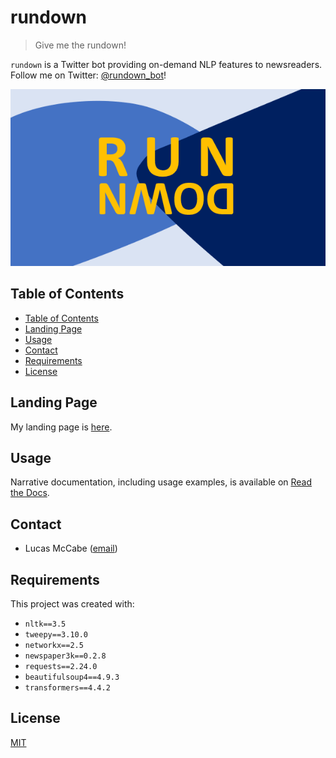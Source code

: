 # rundown

> Give me the rundown!

`rundown` is a Twitter bot providing on-demand NLP features to newsreaders. Follow me on Twitter: [@rundown_bot](https://twitter.com/rundown_bot/with_replies)!

![box](img/logo_large.png)


## Table of Contents
* [Table of Contents](#table-of-contents)
* [Landing Page](#landing-page)
* [Usage](#usage)
* [Contact](#contact)
* [Requirements](#requirements)
* [License](#license)

## Landing Page
My landing page is [here](https://lucasmccabe.github.io/rundown/).

## Usage
Narrative documentation, including usage examples, is available on [Read the Docs](https://rundown.readthedocs.io/en/latest/).

## Contact
- Lucas McCabe ([email](mailto:lmccabe2@alumni.jh.edu))

## Requirements
This project was created with:
- `nltk==3.5`
- `tweepy==3.10.0`
- `networkx==2.5`
- `newspaper3k==0.2.8`
- `requests==2.24.0`
- `beautifulsoup4==4.9.3`
- `transformers==4.4.2`

## License
[MIT](https://choosealicense.com/licenses/mit/)
